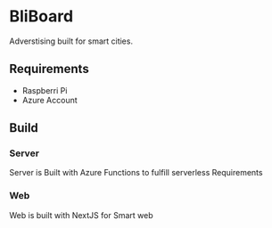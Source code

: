 # BliBoard
Adverstising built for smart cities.

## Requirements
- Raspberri Pi
- Azure Account

## Build 

### Server
Server is Built with Azure Functions to fulfill serverless Requirements

### Web
Web is built with NextJS for Smart web

